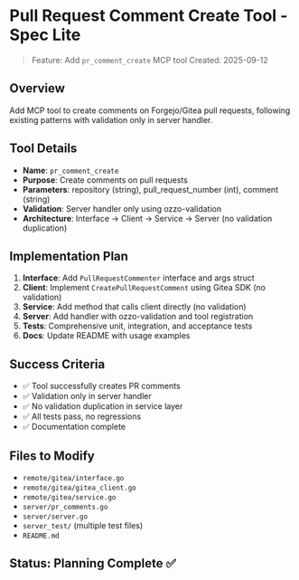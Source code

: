 # Pull Request Comment Create Tool - Spec Lite

> Feature: Add `pr_comment_create` MCP tool
> Created: 2025-09-12

## Overview
Add MCP tool to create comments on Forgejo/Gitea pull requests, following existing patterns with validation only in server handler.

## Tool Details
- **Name**: `pr_comment_create`
- **Purpose**: Create comments on pull requests
- **Parameters**: repository (string), pull_request_number (int), comment (string)
- **Validation**: Server handler only using ozzo-validation
- **Architecture**: Interface → Client → Service → Server (no validation duplication)

## Implementation Plan
1. **Interface**: Add `PullRequestCommenter` interface and args struct
2. **Client**: Implement `CreatePullRequestComment` using Gitea SDK (no validation)
3. **Service**: Add method that calls client directly (no validation)
4. **Server**: Add handler with ozzo-validation and tool registration
5. **Tests**: Comprehensive unit, integration, and acceptance tests
6. **Docs**: Update README with usage examples

## Success Criteria
- ✅ Tool successfully creates PR comments
- ✅ Validation only in server handler
- ✅ No validation duplication in service layer
- ✅ All tests pass, no regressions
- ✅ Documentation complete

## Files to Modify
- `remote/gitea/interface.go`
- `remote/gitea/gitea_client.go`
- `remote/gitea/service.go`
- `server/pr_comments.go`
- `server/server.go`
- `server_test/` (multiple test files)
- `README.md`

## Status: Planning Complete ✅